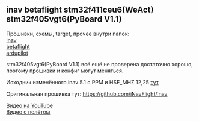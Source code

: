## inav betaflight stm32f411ceu6(WeAct) stm32f405vgt6(PyBoard V1.1)

Прошивки, схемы, target, прочее внутри папок:  
[inav](./inav)  
[betaflight](./betaflight)  
[ardupilot](./ardupilot)  

stm32f405vgt6(PyBoard V1.1) всё ещё не проверена достаточно хорошо, поэтому прошивки и конфиг могут меняться.

Исходник изменённого inav 5.1 c PPM и HSE_MHZ 12,25 [тут](./inav/Прошивки/Исходники%20inav-5.1.0-PPM-HSE_12_25/inav-5.1.0-PPM-HSE_12_25)  

Оригинальная прошивка тут: https://github.com/iNavFlight/inav 

 [Видео на YouTube](https://www.youtube.com/watch?v=FQCMZjob1gc)  
 [Видео с полётом](https://youtu.be/ueY3cfLiaxc)
 

